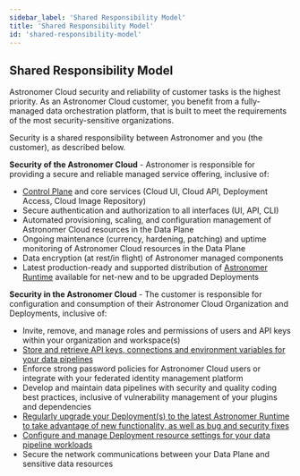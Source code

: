 ```yaml
---
sidebar_label: 'Shared Responsibility Model'
title: 'Shared Responsibility Model'
id: 'shared-responsibility-model'
---
```


## Shared Responsibility Model

Astronomer Cloud security and reliability of customer tasks is the highest priority. As an Astronomer Cloud customer, you benefit from a fully-managed data orchestration platform, that is built to meet the requirements of the most security-sensitive organizations.

Security is a shared responsibility between Astronomer and you (the customer), as described below.

**Security of the Astronomer Cloud** - Astronomer is responsible for providing a secure and reliable managed service offering, inclusive of:

- [Control Plane](https://docs.astronomer.io/#features) and core services (Cloud UI, Cloud API, Deployment Access, Cloud Image Repository)
- Secure authentication and authorization to all interfaces (UI, API, CLI)
- Automated provisioning, scaling, and configuration management of Astronomer Cloud resources in the Data Plane
- Ongoing maintenance (currency, hardening, patching) and uptime monitoring of Astronomer Cloud resources in the Data Plane
- Data encryption (at rest/in flight) of Astronomer managed components
- Latest production-ready and supported distribution of [Astronomer Runtime](https://docs.astronomer.io/upgrade-runtime) available for net-new and to be upgraded Deployments

**Security in the Astronomer Cloud** - The customer is responsible for configuration and consumption of their Astronomer Cloud Organization and Deployments, inclusive of:

- Invite, remove, and manage roles and permissions of users and API keys within your organization and workspace(s)
- [Store and retrieve API keys, connections and environment variables for your data pipelines](https://docs.astronomer.io/environment-variables)
- Enforce strong password policies for Astronomer Cloud users or integrate with your federated identity management platform
- Develop and maintain data pipelines with security and quality coding best practices, inclusive of vulnerability management of your plugins and dependencies
- [Regularly upgrade your Deployment(s) to the latest Astronomer Runtime to take advantage of new functionality, as well as bug and security fixes](https://docs.astronomer.io/upgrade-runtime)
- [Configure and manage Deployment resource settings for your data pipeline workloads](https://docs.astronomer.io/configure-deployment)
- Secure the network communications between your Data Plane and sensitive data resources

